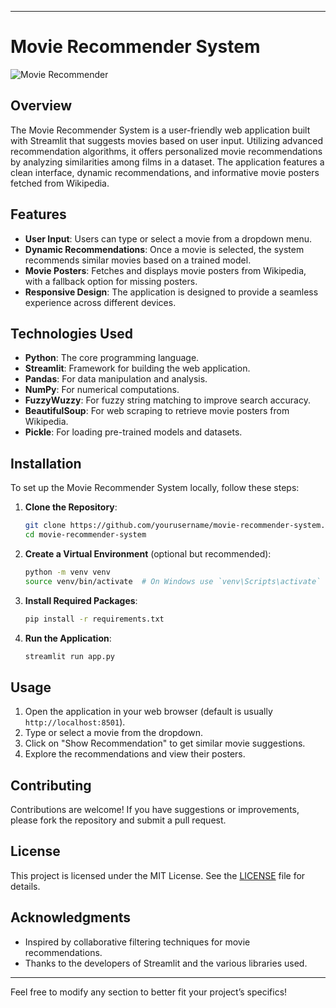 
---

# Movie Recommender System

![Movie Recommender](static/bg.png)

## Overview

The Movie Recommender System is a user-friendly web application built with Streamlit that suggests movies based on user input. Utilizing advanced recommendation algorithms, it offers personalized movie recommendations by analyzing similarities among films in a dataset. The application features a clean interface, dynamic recommendations, and informative movie posters fetched from Wikipedia.

## Features

- **User Input**: Users can type or select a movie from a dropdown menu.
- **Dynamic Recommendations**: Once a movie is selected, the system recommends similar movies based on a trained model.
- **Movie Posters**: Fetches and displays movie posters from Wikipedia, with a fallback option for missing posters.
- **Responsive Design**: The application is designed to provide a seamless experience across different devices.

## Technologies Used

- **Python**: The core programming language.
- **Streamlit**: Framework for building the web application.
- **Pandas**: For data manipulation and analysis.
- **NumPy**: For numerical computations.
- **FuzzyWuzzy**: For fuzzy string matching to improve search accuracy.
- **BeautifulSoup**: For web scraping to retrieve movie posters from Wikipedia.
- **Pickle**: For loading pre-trained models and datasets.

## Installation

To set up the Movie Recommender System locally, follow these steps:

1. **Clone the Repository**:
   ```bash
   git clone https://github.com/yourusername/movie-recommender-system.git
   cd movie-recommender-system
   ```

2. **Create a Virtual Environment** (optional but recommended):
   ```bash
   python -m venv venv
   source venv/bin/activate  # On Windows use `venv\Scripts\activate`
   ```

3. **Install Required Packages**:
   ```bash
   pip install -r requirements.txt
   ```

4. **Run the Application**:
   ```bash
   streamlit run app.py
   ```

## Usage

1. Open the application in your web browser (default is usually `http://localhost:8501`).
2. Type or select a movie from the dropdown.
3. Click on "Show Recommendation" to get similar movie suggestions.
4. Explore the recommendations and view their posters.

## Contributing

Contributions are welcome! If you have suggestions or improvements, please fork the repository and submit a pull request.

## License

This project is licensed under the MIT License. See the [LICENSE](LICENSE) file for details.

## Acknowledgments

- Inspired by collaborative filtering techniques for movie recommendations.
- Thanks to the developers of Streamlit and the various libraries used.

---

Feel free to modify any section to better fit your project’s specifics!
